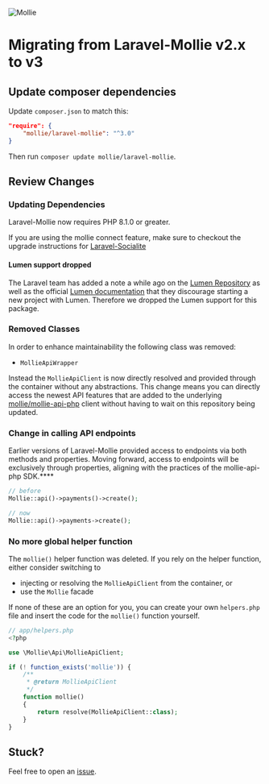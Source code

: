 ![Mollie](https://www.mollie.nl/files/Mollie-Logo-Style-Small.png)

# Migrating from Laravel-Mollie v2.x to v3

## Update composer dependencies

Update `composer.json` to match this:

```json
"require": {
    "mollie/laravel-mollie": "^3.0"
}
```

Then run `composer update mollie/laravel-mollie`.

## Review Changes
### Updating Dependencies
Laravel-Mollie now requires PHP 8.1.0 or greater.

If you are using the mollie connect feature, make sure to checkout the upgrade instructions for [Laravel-Socialite](https://github.com/laravel/socialite/blob/5.x/UPGRADE.md)

#### Lumen support dropped
The Laravel team has added a note a while ago on the [Lumen Repository](https://github.com/laravel/lumen?tab=readme-ov-file) as well as the official [Lumen documentation](https://lumen.laravel.com/docs/master#installation) that they discourage starting a new project with Lumen. Therefore we dropped the Lumen support for this package.

### Removed Classes
In order to enhance maintainability the following class was removed:

- `MollieApiWrapper`

Instead the `MollieApiClient` is now directly resolved and provided through the container without any abstractions. This change means you can directly access the newest API features that are added to the underlying [mollie/mollie-api-php](https://github.com/mollie/mollie-api-php) client without having to wait on this repository being updated.

### Change in calling API endpoints
Earlier versions of Laravel-Mollie provided access to endpoints via both methods and properties. Moving forward, access to endpoints will be exclusively through properties, aligning with the practices of the mollie-api-php SDK.****

```php
// before
Mollie::api()->payments()->create();

// now
Mollie::api()->payments->create();
```

### No more global helper function
The `mollie()` helper function was deleted. If you rely on the helper function, either consider switching to
- injecting or resolving the `MollieApiClient` from the container, or
- use the `Mollie` facade

If none of these are an option for you, you can create your own `helpers.php` file and insert the code for the `mollie()` function yourself.

```php
// app/helpers.php
<?php

use \Mollie\Api\MollieApiClient;

if (! function_exists('mollie')) {
    /**
     * @return MollieApiClient
     */
    function mollie()
    {
        return resolve(MollieApiClient::class);
    }
}
```

## Stuck?
Feel free to open an [issue](https://github.com/mollie/laravel-mollie/issues).
